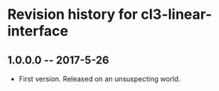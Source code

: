 # Revision history for cl3-linear-interface

## 1.0.0.0  -- 2017-5-26

* First version. Released on an unsuspecting world.
